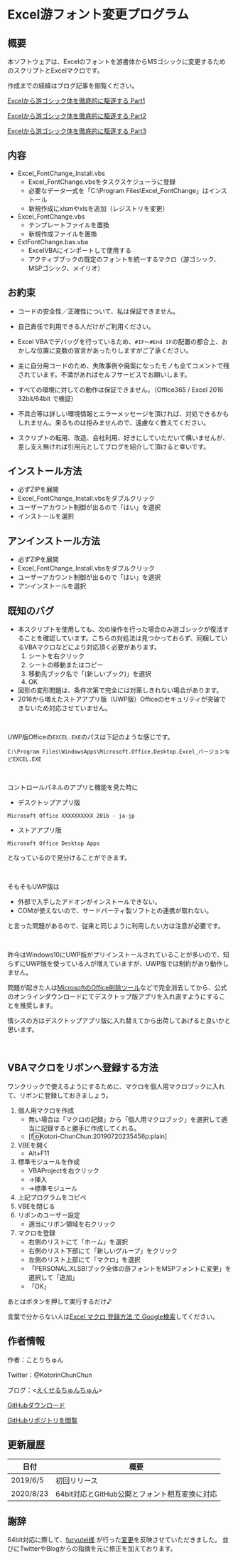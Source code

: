 # Excel游フォント変更プログラム



## 概要

本ソフトウェアは、Excelのフォントを游書体からMSゴシックに変更するためのスクリプトとExcelマクロです。



作成までの経緯はブログ記事を御覧ください。

[Excelから游ゴシック体を徹底的に駆逐する Part1](https://www.excel-chunchun.com/entry/2019/02/18/010021)

[Excelから游ゴシック体を徹底的に駆逐する Part2](https://www.excel-chunchun.com/entry/FontChange2)

[Excelから游ゴシック体を徹底的に駆逐する Part3](https://www.excel-chunchun.com/entry/FontChange3)



## 内容

- Excel_FontChange_Install.vbs
    - Excel_FontChange.vbsをタスクスケジューラに登録
    - 必要なデータ一式を「C:\Program Files\Excel_FontChange」はインストール
    - 新規作成にxlsmやxlsを追加（レジストリを変更）
- Excel_FontChange.vbs
    - テンプレートファイルを置換
    - 新規作成ファイルを置換
- ExtFontChange.bas.vba
    - ExcelVBAにインポートして使用する
    - アクティブブックの既定のフォントを統一するマクロ（游ゴシック、MSPゴシック、メイリオ）



##  お約束

- コードの安全性／正確性について、私は保証できません。

- 自己責任で利用できる人だけがご利用ください。

- Excel VBAでデバッグを行っているため、`#IF～#End IF`の配置の都合上、おかしな位置に変数の宣言があったりしますがご了承ください。

- 主に自分用コードのため、失敗事例や廃案になったモノも全てコメントで残されています。不満があればセルフサービスでお願いします。

- すべての環境に対しての動作は保証できません。（Office365 / Excel 2016 32bit/64bit で検証）

- 不具合等は詳しい環境情報とエラーメッセージを頂ければ、対処できるかもしれません。来るものは拒みませんので、遠慮なく教えてください。
- スクリプトの転用、改造、会社利用、好きにしていただいて構いませんが、差し支え無ければ引用元としてブログを紹介して頂けると幸いです。



##  インストール方法

- 必ずZIPを展開
- Excel_FontChange_Install.vbsをダブルクリック
- ユーザーアカウント制御が出るので「はい」を選択
- インストールを選択



##  アンインストール方法

- 必ずZIPを展開
- Excel_FontChange_Install.vbsをダブルクリック
- ユーザーアカウント制御が出るので「はい」を選択
- アンインストールを選択


## 既知のバグ

- 本スクリプトを使用しても、次の操作を行った場合のみ游ゴシックが復活することを確認しています。こちらの対処法は見つかっておらず、同梱しているVBAマクロなどにより対応頂く必要があります。
    1. シートを右クリック
    2. シートの移動またはコピー
    3. 移動先ブック名で「(新しいブック)」を選択
    4. OK
- 図形の変形問題は、条件次第で完全には対策しきれない場合があります。
- 2016から増えたストアアプリ版（UWP版）Officeのセキュリティが突破できないため対応させていません。

<br>

UWP版Officeの`EXCEL.EXE`のパスは下記のような感じです。

```
C:\Program Files\WindowsApps\Microsoft.Office.Desktop.Excel_バージョンなどEXCEL.EXE
```

<br>

コントロールパネルのアプリと機能を見た時に

* デスクトップアプリ版

```
Microsoft Office XXXXXXXXXX 2016 ‐ ja-jp
```

* ストアアプリ版

```
Microsoft Office Desktop Apps
```

となっているので見分けることができます。

<br>

そもそもUWP版は

- 外部で入手したアドオンがインストールできない。
- COMが使えないので、サードパーティ製ソフトとの連携が取れない。

と言った問題があるので、従来と同じように利用したい方は注意が必要です。

<br>

昨今はWindows10にUWP版がプリインストールされていることが多いので、知らずにUWP版を使っている人が増えていますが、UWP版では制約があり動作しません。

問題が起きた人は[MicrosoftのOffice削除ツール](https://support.office.com/ja-jp/article/pc-%E3%81%8B%E3%82%89-office-%E3%82%92%E3%82%A2%E3%83%B3%E3%82%A4%E3%83%B3%E3%82%B9%E3%83%88%E3%83%BC%E3%83%AB%E3%81%99%E3%82%8B-9dd49b83-264a-477a-8fcc-2fdf5dbf61d8#OfficeVersion=%E3%82%AF%E3%82%A4%E3%83%83%E3%82%AF%E5%AE%9F%E8%A1%8C%E3%81%BE%E3%81%9F%E3%81%AF_MSI)などで完全消去してから、公式のオンラインダウンロードにてデスクトップ版アプリを入れ直すようにすることを推奨します。

情シスの方はデスクトップアプリ版に入れ替えてから出荷してあげると良いかと思います。

<br>


## VBAマクロをリボンへ登録する方法

ワンクリックで使えるようにするために、マクロを個人用マクロブックに入れて、リボンに登録しておきましょう。

1. 個人用マクロを作成
   - 無い場合は「マクロの記録」から「個人用マクロブック」を選択して適当に記録すると勝手に作成してくれる。
   - [f:id:Kotori-ChunChun:20190720235456p:plain]
2. VBEを開く
   - Alt+F11
3. 標準モジュールを作成
   - VBAProjectを右クリック
   - →挿入
   - →標準モジュール
4. 上記プログラムをコピペ
5. VBEを閉じる
6. リボンのユーザー設定
   - 適当にリボン領域を右クリック
7. マクロを登録
   - 右側のリストにて「ホーム」を選択
   - 右側のリスト下部にて「新しいグループ」をクリック
   - 左側のリスト上部にて「マクロ」を選択
   - 「PERSONAL.XLSB!ブック全体の游フォントをMSPフォントに変更」を選択して「追加」
   - 「OK」

あとはボタンを押して実行するだけ♪

言葉で分からない人は[Excel マクロ 登録方法 で Google検索](https://www.google.com/search?q=Excel+マクロ+登録方法)してください。



##  作者情報

作者：ことりちゅん

Twitter：@KotorinChunChun

ブログ：<[えくせるちゅんちゅん](https://www.excel-chunchun.com/)>

[GitHubダウンロード](https://github.com/KotorinChunChun/ExcelFontChangeScript/archive/master.zip)

[GitHubリポジトリを閲覧](https://github.com/KotorinChunChun/ExcelFontChangeScript)



##  更新履歴

| 日付     | 概要         |
| -------- | ------------ |
| 2019/6/5 | 初回リリース |
| 2020/8/23 | 64bit対応とGitHub公開とフォント相互変換に対応 |


## 謝辞

64bit対応に際して、[furyutei様](https://github.com/furyutei) が行った[変更](https://twitter.com/furyutei/status/1181222249371582464?s=20)を反映させていただきました。
並びにTwitterやBlogからの指摘を元に修正を加えております。

